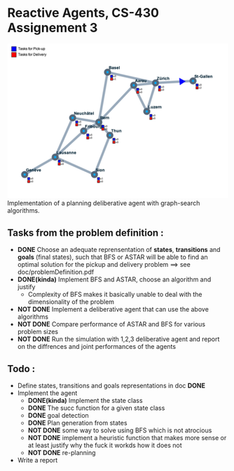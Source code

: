 # Reactive Agents, CS-430 Assignement 3

![screenshot](screenshot.png)
Implementation of a planning deliberative agent with graph-search algorithms.

## Tasks from the problem definition :
* **DONE** Choose an adequate reprensentation of **states**, **transitions** and **goals** (final states), such that BFS or ASTAR will be able to find an optimal solution for the pickup and delivery problem ==> see doc/problemDefinition.pdf
* **DONE(kinda)** Implement BFS and ASTAR, choose an algorithm and justify
  * Complexity of BFS makes it basically unable to deal with the dimensionality of the problem
* **NOT DONE** Implement a deliberative agent that can use the above algorithms
* **NOT DONE** Compare performance of ASTAR and BFS for various problem sizes
* **NOT DONE** Run the simulation with 1,2,3 deliberative agent and report on the diffrences and joint performances of the agents

## Todo : 

* Define states, transitions and goals representations in doc **DONE**
* Implement the agent
  * **DONE(kinda)** Implement the state class
  * **DONE** The succ function for a given state class
  * **DONE** goal detection
  * **DONE** Plan generation from states
  * **NOT DONE** some way to solve using BFS which is not atrocious
  * **NOT DONE** implement a heuristic function that makes more sense or at least justify why the fuck it workds how it does not
  * **NOT DONE** re-planning
* Write a report